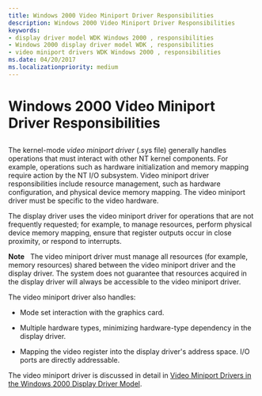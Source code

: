 ```yaml
---
title: Windows 2000 Video Miniport Driver Responsibilities
description: Windows 2000 Video Miniport Driver Responsibilities
keywords:
- display driver model WDK Windows 2000 , responsibilities
- Windows 2000 display driver model WDK , responsibilities
- video miniport drivers WDK Windows 2000 , responsibilities
ms.date: 04/20/2017
ms.localizationpriority: medium
---
```


# Windows 2000 Video Miniport Driver Responsibilities


## <span id="ddk_video_miniport_driver_responsibilities_gg"></span><span id="DDK_VIDEO_MINIPORT_DRIVER_RESPONSIBILITIES_GG"></span>


The kernel-mode *video miniport driver* (.sys file) generally handles operations that must interact with other NT kernel components. For example, operations such as hardware initialization and memory mapping require action by the NT I/O subsystem. Video miniport driver responsibilities include resource management, such as hardware configuration, and physical device memory mapping. The video miniport driver must be specific to the video hardware.

The display driver uses the video miniport driver for operations that are not frequently requested; for example, to manage resources, perform physical device memory mapping, ensure that register outputs occur in close proximity, or respond to interrupts.

**Note**   The video miniport driver must manage all resources (for example, memory resources) shared between the video miniport driver and the display driver. The system does not guarantee that resources acquired in the display driver will always be accessible to the video miniport driver.

 

The video miniport driver also handles:

-   Mode set interaction with the graphics card.

-   Multiple hardware types, minimizing hardware-type dependency in the display driver.

-   Mapping the video register into the display driver's address space. I/O ports are directly addressable.

The video miniport driver is discussed in detail in [Video Miniport Drivers in the Windows 2000 Display Driver Model](video-miniport-drivers-in-the-windows-2000-display-driver-model.md).

 

 





